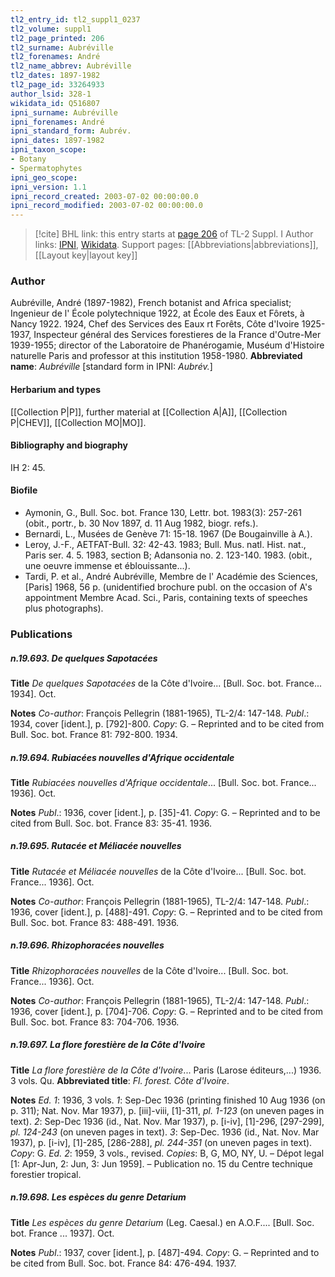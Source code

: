 ```yaml
---
tl2_entry_id: tl2_suppl1_0237
tl2_volume: suppl1
tl2_page_printed: 206
tl2_surname: Aubréville
tl2_forenames: André
tl2_name_abbrev: Aubréville
tl2_dates: 1897-1982
tl2_page_id: 33264933
author_lsid: 328-1
wikidata_id: Q516807
ipni_surname: Aubréville
ipni_forenames: André
ipni_standard_form: Aubrév.
ipni_dates: 1897-1982
ipni_taxon_scope: 
- Botany
- Spermatophytes
ipni_geo_scope: 
ipni_version: 1.1
ipni_record_created: 2003-07-02 00:00:00.0
ipni_record_modified: 2003-07-02 00:00:00.0
---
```


> [!cite] BHL link: this entry starts at [page 206](https://www.biodiversitylibrary.org/page/33264933) of TL-2 Suppl. I
> Author links: [IPNI](https://www.ipni.org/a/328-1), [Wikidata](https://www.wikidata.org/wiki/Q516807). Support pages: [[Abbreviations|abbreviations]], [[Layout key|layout key]]

### Author

Aubréville, André (1897-1982), French botanist and Africa specialist; Ingenieur de l' École polytechnique 1922, at École des Eaux et Fôrets, à Nancy 1922. 1924, Chef des Services des Eaux rt Forêts, Côte d'Ivoire 1925-1937, Inspecteur général des Services forestieres de la France d'Outre-Mer 1939-1955; director of the Laboratoire de Phanérogamie, Muséum d'Histoire naturelle Paris and professor at this institution 1958-1980. 
**Abbreviated name**: *Aubréville* \[standard form in IPNI: *Aubrév.*\]

#### Herbarium and types

[[Collection P|P]], further material at [[Collection A|A]], [[Collection P|CHEV]], [[Collection MO|MO]].

#### Bibliography and biography

IH 2: 45.

#### Biofile

- Aymonin, G., Bull. Soc. bot. France 130, Lettr. bot. 1983(3): 257-261 (obit., portr., b. 30 Nov 1897, d. 11 Aug 1982, biogr. refs.).
- Bernardi, L., Musées de Genève 71: 15-18. 1967 (De Bougainville à A.).
- Leroy, J.-F., AETFAT-Bull. 32: 42-43. 1983; Bull. Mus. natl. Hist. nat., Paris ser. 4. 5. 1983, section B; Adansonia no. 2. 123-140. 1983. (obit., une oeuvre immense et éblouissante...).
- Tardi, P. et al., André Aubréville, Membre de l' Académie des Sciences, \[Paris\] 1968, 56 p. (unidentified brochure publ. on the occasion of A's appointment Membre Acad. Sci., Paris, containing texts of speeches plus photographs).

### Publications

##### n.19.693. De quelques Sapotacées

**Title**
*De quelques Sapotacées* de la Côte d'Ivoire... \[Bull. Soc. bot. France... 1934\]. Oct.

**Notes**
*Co-author*: François Pellegrin (1881-1965), TL-2/4: 147-148.
*Publ*.: 1934, cover \[ident.\], p. \[792\]-800. *Copy*: G. – Reprinted and to be cited from Bull. Soc. bot. France 81: 792-800. 1934.

##### n.19.694. Rubiacées nouvelles d'Afrique occidentale

**Title**
*Rubiacées nouvelles d'Afrique occidentale*... \[Bull. Soc. bot. France... 1936\]. Oct.

**Notes**
*Publ*.: 1936, cover \[ident.\], p. \[35\]-41. *Copy*: G. – Reprinted and to be cited from Bull. Soc. bot. France 83: 35-41. 1936.

##### n.19.695. Rutacée et Méliacée nouvelles

**Title**
*Rutacée et Méliacée nouvelles* de la Côte d'Ivoire... \[Bull. Soc. bot. France... 1936\]. Oct.

**Notes**
*Co-author*: François Pellegrin (1881-1965), TL-2/4: 147-148.
*Publ*.: 1936, cover \[ident.\], p. \[488\]-491. *Copy*: G. – Reprinted and to be cited from Bull. Soc. bot. France 83: 488-491. 1936.

##### n.19.696. Rhizophoracées nouvelles

**Title**
*Rhizophoracées nouvelles* de la Côte d'Ivoire... \[Bull. Soc. bot. France... 1936\]. Oct.

**Notes**
*Co-author*: François Pellegrin (1881-1965), TL-2/4: 147-148.
*Publ*.: 1936, cover \[ident.\], p. \[704\]-706. *Copy*: G. – Reprinted and to be cited from Bull. Soc. bot. France 83: 704-706. 1936.

##### n.19.697. La flore forestière de la Côte d'Ivoire

**Title**
*La flore forestière de la Côte d'Ivoire*... Paris (Larose éditeurs,...) 1936. 3 vols. Qu.
**Abbreviated title**: *Fl. forest. Côte d'Ivoire*.

**Notes**
*Ed. 1*: 1936, 3 vols.
*1*: Sep-Dec 1936 (printing finished 10 Aug 1936 (on p. 311); Nat. Nov. Mar 1937), p. \[iii\]-viii, \[1\]-311, *pl. 1-123* (on uneven pages in text).
*2*: Sep-Dec 1936 (id., Nat. Nov. Mar 1937), p. \[i-iv\], \[1\]-296, \[297-299\], *pl. 124-243* (on uneven pages in text).
*3*: Sep-Dec. 1936 (id., Nat. Nov. Mar 1937), p. \[i-iv\], \[1\]-285, \[286-288\], *pl. 244-351* (on uneven pages in text).
*Copy*: G.
*Ed. 2*: 1959, 3 vols., revised. *Copies*: B, G, MO, NY, U. – Dépot legal \[1: Apr-Jun, 2: Jun, 3: Jun 1959\]. – Publication no. 15 du Centre technique forestier tropical.

##### n.19.698. Les espèces du genre Detarium

**Title**
*Les espèces du genre Detarium* (Leg. Caesal.) en A.O.F.... \[Bull. Soc. bot. France ... 1937\]. Oct.

**Notes**
*Publ*.: 1937, cover \[ident.\], p. \[487\]-494. *Copy*: G. – Reprinted and to be cited from Bull. Soc. bot. France 84: 476-494. 1937.

